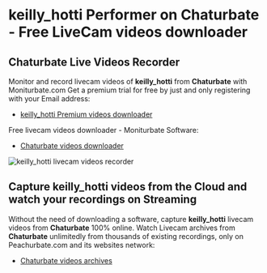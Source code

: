 # keilly_hotti Performer on Chaturbate - Free LiveCam videos downloader

## Chaturbate Live Videos Recorder

Monitor and record livecam videos of **keilly_hotti** from **Chaturbate** with Moniturbate.com
Get a premium trial for free by just and only registering with your Email address:
* [keilly_hotti Premium videos downloader](https://moniturbate.com/request-demo-licence-key.html)

Free livecam videos downloader - Moniturbate Software:
* [Chaturbate videos downloader](https://moniturbate.com/moniturbate-download-software.html)

![keilly_hotti livecam videos recorder](https://peachurnet.com/templates/moniturbate-software.png)


## Capture keilly_hotti videos from the Cloud and watch your recordings on Streaming

Without the need of downloading a software, capture **keilly_hotti** livecam videos from **Chaturbate** 100% online.
Watch Livecam archives from **Chaturbate** unlimitedly from thousands of existing recordings, only on Peachurbate.com and its websites network:
* [Chaturbate videos archives](https://peachurnet.com/)